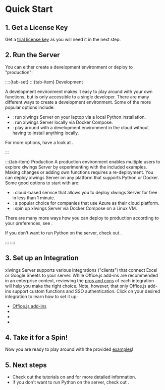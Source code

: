 # Quick Start

## 1. Get a License Key

Get a [trial license key](https://www.xlwings.org/trial) as you will need it in the next step.

## 2. Run the Server

You can either create a development environment or deploy to "production":

::::{tab-set}
:::{tab-item} Development

A development environment makes it easy to play around with your own functions, but is only accessible to a single developer.
There are many different ways to create a development environment. Some of the more popular options include:

- [](local_development.md): run xlwings Server on your laptop via a local Python installation.
- [](dev_docker.md): run xlwings Server locally via Docker Compose.
- [](github_codespaces.md): play around with a development environment in the cloud without having to install anything locally.

For more options, have a look at [](index_server.md).

:::

:::{tab-item} Production
A production environment enables multiple users to explore xlwings Server by experimenting with the included examples. Making changes or adding own functions requires a re-deployment.
You can deploy xlwings Server on any platform that supports Python or Docker. Some good options to start with are:

- [](render.md): cloud-based service that allows you to deploy xlwings Server for free in less than 1 minute.
- [](azure_functions.md): a popular choice for companies that use Azure as their cloud platform.
- [](docker_compose.md): spin up xlwings Server via Docker Compose on a Linux VM.

There are many more ways how you can deploy to production according to your preferences, see [](index_hosting.md).

If you don't want to run Python on the server, check out [](index_wasm.md).

:::
::::

## 3. Set up an Integration

xlwings Server supports various integrations ("clients") that connect Excel or Google Sheets to your server. While Office.js add-ins are recommended in an enterprise context, reviewing the [pros and cons](integrations.md) of each integration will help you make the right choice. Note, however, that only Office.js add-ins support custom functions and SSO authentication. Click on your desired integration to learn how to set it up:

- [Office.js add-ins](install_officejs_addin.md)
- [](vba_integration.md)
- [](officescripts_integration.md)
- [](googleappsscript_integration.md)

## 4. Take it for a Spin!

Now you are ready to play around with the provided [examples](examples.md)!

## 5. Next steps

- Check out the tutorials on [](custom_functions.md) and [](custom_scripts.md) for more detailed information.
- If you don't want to run Python on the server, check out [](index_wasm.md).
